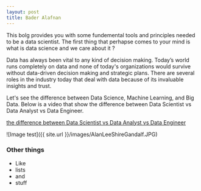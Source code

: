 ```yaml
---
layout: post
title: Bader Alafnan
---
```


This bolg provides you with some fundemental tools and principles needed to be a data scientist. The first thing that perhapse comes to your mind is what is data science and we care about it ?

Data has always been vital to any kind of decision making. Today’s world runs completely on data and none of today's organizations would survive without data-driven decision making and strategic plans. There are several roles in the industry today that deal with data because of its invaluable insights and trust.  

Let's see the difference between Data Science, Machine Learning, and Big Data.
Below is a video that show the difference between Data Scientist vs Data Analyst vs Data Engineer. 


[the difference between Data Scientist vs Data Analyst vs Data Engineer](https://www.youtube.com/watch?v=5mCnQz3wwAY)

![Image test]({{ site.url }}/images/AlanLeeShireGandalf.JPG)

### Other things
* Like
* lists
* and 
* stuff
